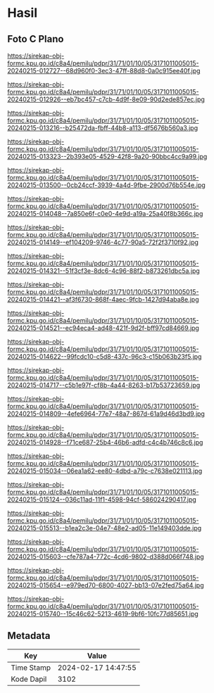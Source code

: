 # Hasil

## Foto C Plano

https://sirekap-obj-formc.kpu.go.id/c8a4/pemilu/pdpr/31/71/01/10/05/3171011005015-20240215-012727--68d960f0-3ec3-47ff-88d8-0a0c915ee40f.jpg

https://sirekap-obj-formc.kpu.go.id/c8a4/pemilu/pdpr/31/71/01/10/05/3171011005015-20240215-012926--eb7bc457-c7cb-4d9f-8e09-90d2ede857ec.jpg

https://sirekap-obj-formc.kpu.go.id/c8a4/pemilu/pdpr/31/71/01/10/05/3171011005015-20240215-013216--b25472da-fbff-44b8-a113-df5676b560a3.jpg

https://sirekap-obj-formc.kpu.go.id/c8a4/pemilu/pdpr/31/71/01/10/05/3171011005015-20240215-013323--2b393e05-4529-42f8-9a20-90bbc4cc9a99.jpg

https://sirekap-obj-formc.kpu.go.id/c8a4/pemilu/pdpr/31/71/01/10/05/3171011005015-20240215-013500--0cb24ccf-3939-4a4d-9fbe-2900d76b554e.jpg

https://sirekap-obj-formc.kpu.go.id/c8a4/pemilu/pdpr/31/71/01/10/05/3171011005015-20240215-014048--7a850e6f-c0e0-4e9d-a19a-25a40f8b366c.jpg

https://sirekap-obj-formc.kpu.go.id/c8a4/pemilu/pdpr/31/71/01/10/05/3171011005015-20240215-014149--ef104209-9746-4c77-90a5-72f2f3710f92.jpg

https://sirekap-obj-formc.kpu.go.id/c8a4/pemilu/pdpr/31/71/01/10/05/3171011005015-20240215-014321--51f3cf3e-8dc6-4c96-88f2-b873261dbc5a.jpg

https://sirekap-obj-formc.kpu.go.id/c8a4/pemilu/pdpr/31/71/01/10/05/3171011005015-20240215-014421--af3f6730-868f-4aec-9fcb-1427d94aba8e.jpg

https://sirekap-obj-formc.kpu.go.id/c8a4/pemilu/pdpr/31/71/01/10/05/3171011005015-20240215-014521--ec94eca4-ad48-421f-9d2f-bff97cd84669.jpg

https://sirekap-obj-formc.kpu.go.id/c8a4/pemilu/pdpr/31/71/01/10/05/3171011005015-20240215-014622--99fcdc10-c5d8-437c-96c3-c15b063b23f5.jpg

https://sirekap-obj-formc.kpu.go.id/c8a4/pemilu/pdpr/31/71/01/10/05/3171011005015-20240215-014717--c5b1e97f-cf8b-4a44-8263-b17b53723659.jpg

https://sirekap-obj-formc.kpu.go.id/c8a4/pemilu/pdpr/31/71/01/10/05/3171011005015-20240215-014809--4efe6964-77e7-48a7-867d-61a9d46d3bd9.jpg

https://sirekap-obj-formc.kpu.go.id/c8a4/pemilu/pdpr/31/71/01/10/05/3171011005015-20240215-014928--f71ce687-25b4-46b6-adfd-c4c4b746c8c6.jpg

https://sirekap-obj-formc.kpu.go.id/c8a4/pemilu/pdpr/31/71/01/10/05/3171011005015-20240215-015034--06ea1a62-ee80-4dbd-a79c-c7638e021113.jpg

https://sirekap-obj-formc.kpu.go.id/c8a4/pemilu/pdpr/31/71/01/10/05/3171011005015-20240215-015124--036c11ad-11f1-4598-94cf-586024290417.jpg

https://sirekap-obj-formc.kpu.go.id/c8a4/pemilu/pdpr/31/71/01/10/05/3171011005015-20240215-015513--b1ea2c3e-04e7-48e2-ad05-11e149403dde.jpg

https://sirekap-obj-formc.kpu.go.id/c8a4/pemilu/pdpr/31/71/01/10/05/3171011005015-20240215-015603--cfe787a4-772c-4cd6-9802-d388d066f748.jpg

https://sirekap-obj-formc.kpu.go.id/c8a4/pemilu/pdpr/31/71/01/10/05/3171011005015-20240215-015654--e979ed70-6800-4027-bb13-07e2fed75a64.jpg

https://sirekap-obj-formc.kpu.go.id/c8a4/pemilu/pdpr/31/71/01/10/05/3171011005015-20240215-015740--15c46c62-5213-4619-9bf6-10fc77d85651.jpg


## Metadata

| Key        | Value               |
| ---------- | ------------------- |
| Time Stamp | 2024-02-17 14:47:55 |
| Kode Dapil | 3102                |




